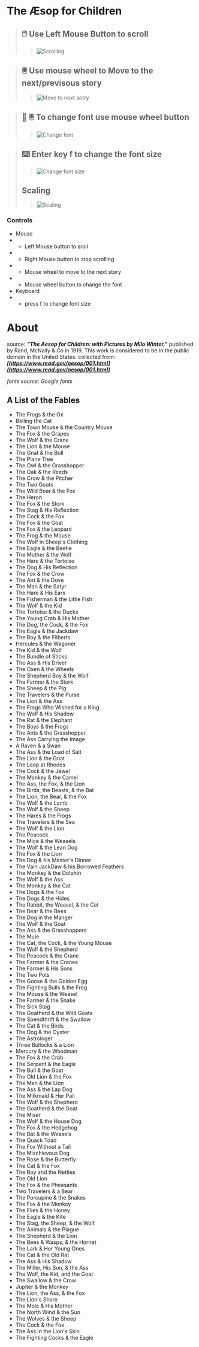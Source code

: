 # The Æsop for Children
> ## :computer_mouse: Use Left Mouse Button to scroll
> > ![Scrolling](https://github.com/01one/The-Aesop-For-Children/blob/main/app%20view/scrolling.gif)

> ## :trackball: Use mouse wheel to Move to the next/previsous story
>  > ![Move to next sotry](https://github.com/01one/The-Aesop-For-Children/blob/main/app%20view/next.gif)


> ## :memo: :trackball: To change font use mouse wheel button
> > ![Change font](https://github.com/01one/The-Aesop-For-Children/blob/main/app%20view/change%20font.gif)

> ## :keyboard: Enter key f to change the font size
> > ![Change font size](https://github.com/01one/The-Aesop-For-Children/blob/main/app%20view/font%20size.gif)
> ## Scaling
> > ![Scaling](https://github.com/01one/The-Aesop-For-Children/blob/main/app%20view/scaling.gif)

### Controls
- Mouse
- - Left Mouse button to sroll
- - Right Mouse button to stop scrolling
- - Mouse wheel to move to the next story
- - Mouse wheel button to change the font
- Keyboard 
- - press f to change font size

# About
source:  ***“The Aesop for Children: with Pictures by Milo Winter,”*** published by Rand, McNally & Co in 1919. This work is considered to be in the public domain in the United States.
collected from:
***[https://www.read.gov/aesop/001.html](https://www.read.gov/aesop/001.html)***

*fonts source: Google fonts*

## A List of the Fables
- The Frogs & the Ox
- Belling the Cat
- The Town Mouse & the Country Mouse
- The Fox & the Grapes
- The Wolf & the Crane
- The Lion & the Mouse
- The Gnat & the Bull
- The Plane Tree
- The Owl & the Grasshopper
- The Oak & the Reeds
- The Crow & the Pitcher
- The Two Goats
- The Wild Boar & the Fox
- The Heron
- The Fox & the Stork
- The Stag & His Reflection
- The Cock & the Fox
- The Fox & the Goat
- The Fox & the Leopard
- The Frog & the Mouse
- The Wolf in Sheep's Clothing
- The Eagle & the Beetle
- The Mother & the Wolf
- The Hare & the Tortoise
- The Dog & His Reflection
- The Fox & the Crow
- The Ant & the Dove
- The Man & the Satyr
- The Hare & His Ears
- The Fisherman & the Little Fish
- The Wolf & the Kid
- The Tortoise & the Ducks
- The Young Crab & His Mother
- The Dog, the Cock, & the Fox
- The Eagle & the Jackdaw
- The Boy & the Filberts
- Hercules & the Wagoner
- The Kid & the Wolf
- The Bundle of Sticks
- The Ass & His Driver
- The Oxen & the Wheels
- The Shepherd Boy & the Wolf
- The Farmer & the Stork
- The Sheep & the Pig
- The Travelers & the Purse
- The Lion & the Ass
- The Frogs Who Wished for a King
- The Wolf & His Shadow
- The Rat & the Elephant
- The Boys & the Frogs
- The Ants & the Grasshopper
- The Ass Carrying the Image
- A Raven & a Swan
- The Ass & the Load of Salt
- The Lion & the Gnat
- The Leap at Rhodes
- The Cock & the Jewel
- The Monkey & the Camel
- The Ass, the Fox, & the Lion
- The Birds, the Beasts, & the Bat
- The Lion, the Bear, & the Fox
- The Wolf & the Lamb
- The Wolf & the Sheep
- The Hares & the Frogs
- The Travelers & the Sea
- The Wolf & the Lion
- The Peacock
- The Mice & the Weasels
- The Wolf & the Lean Dog
- The Fox & the Lion
- The Dog & his Master's Dinner
- The Vain JackDaw & his Borrowed Feathers
- The Monkey & the Dolphin
- The Wolf & the Ass
- The Monkey & the Cat
- The Dogs & the Fox
- The Dogs & the Hides
- The Rabbit, the Weasel, & the Cat
- The Bear & the Bees
- The Dog in the Manger
- The Wolf & the Goat
- The Ass & the Grasshoppers
- The Mule
- The Cat, the Cock, & the Young Mouse
- The Wolf & the Shepherd
- The Peacock & the Crane
- The Farmer & the Cranes
- The Farmer & His Sons
- The Two Pots
- The Goose & the Golden Egg
- The Fighting Bulls & the Frog
- The Mouse & the Weasel
- The Farmer & the Snake
- The Sick Stag
- The Goatherd & the Wild Goats
- The Spendthrift & the Swallow
- The Cat & the Birds
- The Dog & the Oyster
- The Astrologer
- Three Bullocks & a Lion
- Mercury & the Woodman
- The Fox & the Crab
- The Serpent & the Eagle
- The Bull & the Goat
- The Old Lion & the Fox
- The Man & the Lion
- The Ass & the Lap Dog
- The Milkmaid & Her Pail
- The Wolf & the Shepherd
- The Goatherd & the Goat
- The Miser
- The Wolf & the House Dog
- The Fox & the Hedgehog
- The Bat & the Weasels
- The Quack Toad
- The Fox Without a Tail
- The Mischievous Dog
- The Rose & the Butterfly
- The Cat & the Fox
- The Boy and the Nettles
- The Old Lion
- The Fox & the Pheasants
- Two Travelers & a Bear
- The Porcupine & the Snakes
- The Fox & the Monkey
- The Flies & the Honey
- The Eagle & the Kite
- The Stag, the Sheep, & the Wolf
- The Animals & the Plague
- The Shepherd & the Lion
- The Bees & Wasps, & the Hornet
- The Lark & Her Young Ones
- The Cat & the Old Rat
- The Ass & His Shadow
- The Miller, His Son, & the Ass
- The Wolf, the Kid, and the Goat
- The Swallow & the Crow
- Jupiter & the Monkey
- The Lion, the Ass, & the Fox
- The Lion's Share
- The Mole & His Mother
- The North Wind & the Sun
- The Wolves & the Sheep
- The Cock & the Fox
- The Ass in the Lion's Skin
- The Fighting Cocks & the Eagle
